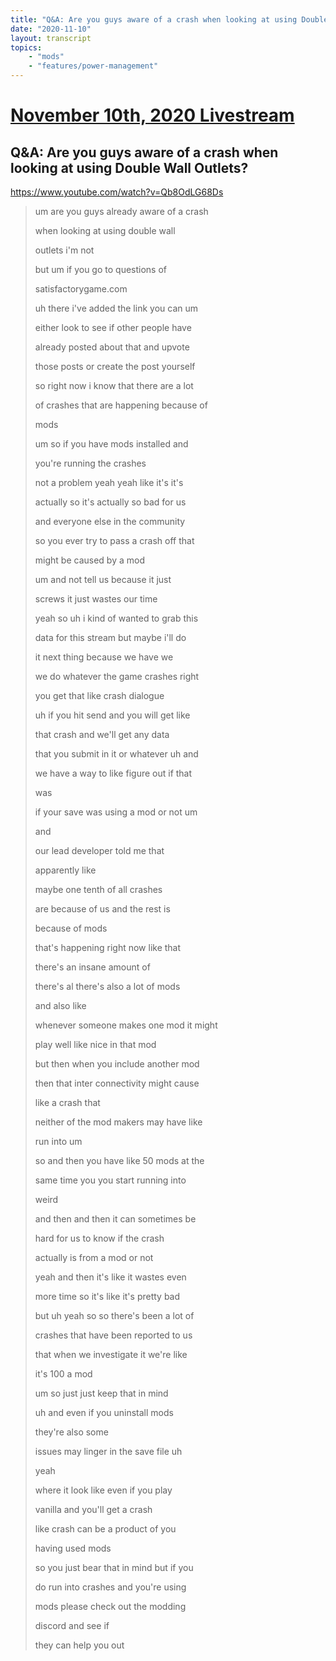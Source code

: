 ```yaml
---
title: "Q&A: Are you guys aware of a crash when looking at using Double Wall Outlets?"
date: "2020-11-10"
layout: transcript
topics:
    - "mods"
    - "features/power-management"
---
```

# [November 10th, 2020 Livestream](../2020-11-10.md)
## Q&A: Are you guys aware of a crash when looking at using Double Wall Outlets?
https://www.youtube.com/watch?v=Qb8OdLG68Ds
> um are you guys already aware of a crash
> 
> when looking at using double wall
> 
> outlets i'm not
> 
> but um if you go to questions of
> 
> satisfactorygame.com
> 
> uh there i've added the link you can um
> 
> either look to see if other people have
> 
> already posted about that and upvote
> 
> those posts or create the post yourself
> 
> so right now i know that there are a lot
> 
> of crashes that are happening because of
> 
> mods
> 
> um so if you have mods installed and
> 
> you're running the crashes
> 
> not a problem yeah yeah like it's it's
> 
> actually so it's actually so bad for us
> 
> and everyone else in the community
> 
> so you ever try to pass a crash off that
> 
> might be caused by a mod
> 
> um and not tell us because it just
> 
> screws it just wastes our time
> 
> yeah so uh i kind of wanted to grab this
> 
> data for this stream but maybe i'll do
> 
> it next thing because we have we
> 
> we do whatever the game crashes right
> 
> you get that like crash dialogue
> 
> uh if you hit send and you will get like
> 
> that crash and we'll get any data
> 
> that you submit in it or whatever uh and
> 
> we have a way to like figure out if that
> 
> was
> 
> if your save was using a mod or not um
> 
> and
> 
> our lead developer told me that
> 
> apparently like
> 
> maybe one tenth of all crashes
> 
> are because of us and the rest is
> 
> because of mods
> 
> that's happening right now like that
> 
> there's an insane amount of
> 
> there's al there's also a lot of mods
> 
> and also like
> 
> whenever someone makes one mod it might
> 
> play well like nice in that mod
> 
> but then when you include another mod
> 
> then that inter connectivity might cause
> 
> like a crash that
> 
> neither of the mod makers may have like
> 
> run into um
> 
> so and then you have like 50 mods at the
> 
> same time you you start running into
> 
> weird
> 
> and then and then it can sometimes be
> 
> hard for us to know if the crash
> 
> actually is from a mod or not
> 
> yeah and then it's like it wastes even
> 
> more time so it's like it's pretty bad
> 
> but uh yeah so so there's been a lot of
> 
> crashes that have been reported to us
> 
> that when we investigate it we're like
> 
> it's 100 a mod
> 
> um so just just keep that in mind
> 
> uh and even if you uninstall mods
> 
> they're also some
> 
> issues may linger in the save file uh
> 
> yeah
> 
> where it look like even if you play
> 
> vanilla and you'll get a crash
> 
> like crash can be a product of you
> 
> having used mods
> 
> so you just bear that in mind but if you
> 
> do run into crashes and you're using
> 
> mods please check out the modding
> 
> discord and see if
> 
> they can help you out
> 
